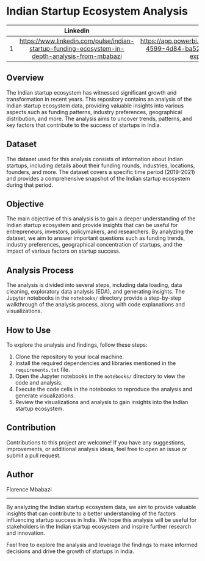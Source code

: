 # Indian Startup Ecosystem Analysis
|  | LinkedIn | PowerBI    | GitHub's Link  |
|:--:|:--------------:|:--------------:|:--------------:|
| 1 |  https://www.linkedin.com/pulse/indian-startup-funding-ecosystem-in-depth-analysis-from-mbabazi             |  https://app.powerbi.com/groups/me/reports/6228e8fa-4599-4d84-ba52-cd97157d4596/ReportSection?experience=power-bi            | https://github.com/mbabazif/LP1_StartUp_FundingEcosystem

## Overview

The Indian startup ecosystem has witnessed significant growth and transformation in recent years. This repository contains an analysis of the Indian startup ecosystem data, providing valuable insights into various aspects such as funding patterns, industry preferences, geographical distribution, and more. The analysis aims to uncover trends, patterns, and key factors that contribute to the success of startups in India.

## Dataset

The dataset used for this analysis consists of information about Indian startups, including details about their funding rounds, industries, locations, founders, and more. The dataset covers a specific time period (2019-2021) and provides a comprehensive snapshot of the Indian startup ecosystem during that period.

## Objective

The main objective of this analysis is to gain a deeper understanding of the Indian startup ecosystem and provide insights that can be useful for entrepreneurs, investors, policymakers, and researchers. By analyzing the dataset, we aim to answer important questions such as funding trends, industry preferences, geographical concentration of startups, and the impact of various factors on startup success.

## Analysis Process

The analysis is divided into several steps, including data loading, data cleaning, exploratory data analysis (EDA), and generating insights. The Jupyter notebooks in the `notebooks/` directory provide a step-by-step walkthrough of the analysis process, along with code explanations and visualizations.

## How to Use

To explore the analysis and findings, follow these steps:

1. Clone the repository to your local machine.
2. Install the required dependencies and libraries mentioned in the `requirements.txt` file.
3. Open the Jupyter notebooks in the `notebooks/` directory to view the code and analysis.
4. Execute the code cells in the notebooks to reproduce the analysis and generate visualizations.
5. Review the visualizations and analysis to gain insights into the Indian startup ecosystem.

## Contribution

Contributions to this project are welcome! If you have any suggestions, improvements, or additional analysis ideas, feel free to open an issue or submit a pull request.

## Author

Florence Mbabazi

---

By analyzing the Indian startup ecosystem data, we aim to provide valuable insights that can contribute to a better understanding of the factors influencing startup success in India. We hope this analysis will be useful for stakeholders in the Indian startup ecosystem and inspire further research and innovation.

Feel free to explore the analysis and leverage the findings to make informed decisions and drive the growth of startups in India.



